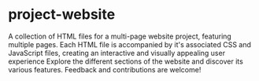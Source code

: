 # project-website
A collection of HTML files for a multi-page website project, featuring multiple pages. Each HTML file is accompanied by it's associated CSS and JavaScript files, creating an interactive and visually appealing user experience Explore the different sections of the website and discover its various features. Feedback and contributions are welcome!
